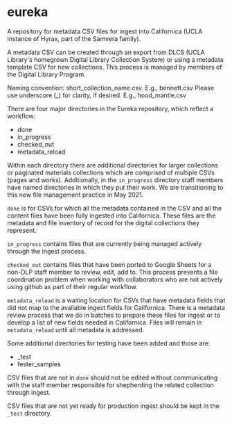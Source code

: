 # eureka

A repository for metadata CSV files for ingest into Californica (UCLA instance of Hyrax, part of the Samvera family). 

A metadata CSV can be created through an export from DLCS (UCLA Library's homegrown Digital Library Collection System) or using a metadata template CSV for new collections. This process is managed by members of the Digital Library Program.

Naming convention: short_collection_name.csv. E.g., bennett.csv
Please use underscore (\_) for clarity, if desired. E.g., hood_mantle.csv

There are four major directories in the Eureka repository, which reflect a workflow:
* done 
* in_progress
* checked_out
* metadata_reload

Within each directory there are additional directories for larger collections or paginated materials collections which are comprised of multiple CSVs (pages and works). Additionally, in the `in_progress` directory staff members have named directories in which they put their work. We are transitioning to this new file management practice in May 2021.

`done` is for CSVs for which all the metadata contained in the CSV and all the content files have been fully ingested into Californica. These files are the metadata and file inventory of record for the digital collections they represent.

`in_progress` contains files that are currently being managed actively through the ingest process. 

`checked_out` contains files that have been ported to Google Sheets for a non-DLP staff member to review, edit, add to. This process prevents a file coordination problem when working with collaborators who are not actively using github as part of their regular workflow. 

`metadata_reload` is a waiting location for CSVs that have metadata fields that did not map to the available ingest fields for Californica. There is a metadata review process that we do in batches to prepare these files for ingest or to develop a list of new fields needed in Californica. Files will remain in `metadata_reload` until all metadata is addressed.

Some additional directories for testing have been added and those are:
* _test
* fester_samples

CSV files that are not in `done` should not be edited without communicating with the staff member responsible for shepherding the related collection through ingest. 

CSV files that are not yet ready for production ingest should be kept in the `_test` directory.

